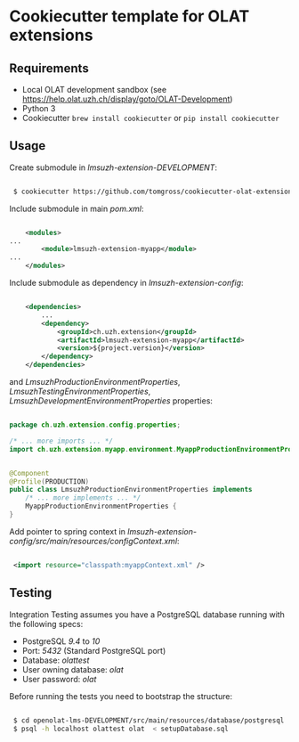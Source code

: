 # Cookiecutter template for OLAT extensions

## Requirements

 * Local OLAT development sandbox (see https://help.olat.uzh.ch/display/goto/OLAT-Development)
 * Python 3
 * Cookiecutter `brew install cookiecutter` or `pip install cookiecutter`

## Usage

Create submodule in *lmsuzh-extension-DEVELOPMENT*:
 
```bash

 $ cookiecutter https://github.com/tomgross/cookiecutter-olat-extension

```

Include submodule in main *pom.xml*:

 
```xml

	<modules>
...
		<module>lmsuzh-extension-myapp</module>
...
    </modules>

```

Include submodule as dependency in *lmsuzh-extension-config*:


```xml

	<dependencies>
	    ...
		<dependency>
			<groupId>ch.uzh.extension</groupId>
			<artifactId>lmsuzh-extension-myapp</artifactId>
			<version>${project.version}</version>
		</dependency>
    </dependencies>
```

and  *LmsuzhProductionEnvironmentProperties*,
*LmsuzhTestingEnvironmentProperties*, *LmsuzhDevelopmentEnvironmentProperties*
properties:

```java

package ch.uzh.extension.config.properties;

/* ... more imports ... */
import ch.uzh.extension.myapp.environment.MyappProductionEnvironmentProperties;


@Component
@Profile(PRODUCTION)
public class LmsuzhProductionEnvironmentProperties implements
    /* ... more implements ... */
	MyappProductionEnvironmentProperties {
}
```

Add pointer to spring context in *lmsuzh-extension-config/src/main/resources/configContext.xml*:

```xml

 <import resource="classpath:myappContext.xml" />

```
 
## Testing

Integration Testing assumes you have a PostgreSQL database
running with the following specs:

 * PostgreSQL *9.4* to *10*
 * Port: *5432* (Standard PostgreSQL port)
 * Database: *olattest*
 * User owning database: *olat*
 * User password: *olat*

Before running the tests you need to bootstrap the structure:

```bash

 $ cd openolat-lms-DEVELOPMENT/src/main/resources/database/postgresql
 $ psql -h localhost olattest olat  < setupDatabase.sql

```
